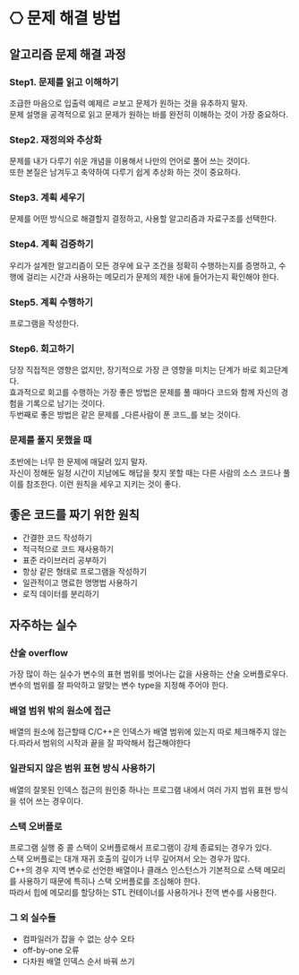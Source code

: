 # ⎔ 문제 해결 방법

## 알고리즘 문제 해결 과정

### Step1. 문제를 읽고 이해하기

조급한 마음으로 입출력 예제르 ㄹ보고 문제가 원하는 것을 유추하지 말자.   
문제 설명을 공격적으로 읽고 문제가 원하는 바를 완전히 이해하는 것이 가장 중요하다.

### Step2. 재정의와 추상화

문제를 내가 다루기 쉬운 개념을 이용해서 나만의 언어로 풀어 쓰는 것이다.   
또한 본질은 남겨두고 축약하여 다루기 쉽게 추상화 하는 것이 중요하다.

### Step3. 계획 세우기

문제를 어떤 방식으로 해결할지 결정하고, 사용할 알고리즘과 자료구조를 선택한다.

### Step4. 계획 검증하기

우리가 설계한 알고리즘이 모든 경우에 요구 조건을 정확히 수행하는지를 증명하고, 수행에 걸리는 시간과 사용하는 메모리가 문제의 제한 내에 들어가는지 확인해야 한다.

### Step5. 계획 수행하기

프로그램을 작성한다.

### Step6. 회고하기

당장 직접적은 영향은 없지만, 장기적으로 가장 큰 영향을 미치는 단계가 바로 회고단계다.  
효과적으로 회고를 수행하는 가장 좋은 방법은 문제를 풀 때마다 코드와 함께 자신의 경험을 기록으로 남기는 것이다.  
두번째로 좋은 방법은 같은 문제를 _다른사람이 푼 코드_를 보는 것이다.

### 문제를 풀지 못했을 때

초반에는 너무 한 문제에 매달려 있지 말자.   
자신이 정해둔 일정 시간이 지남에도 해답을 찾지 못할 때는 다른 사람의 소스 코드나 풀이를 참조한다. 이런 원칙을 세우고 지키는 것이 좋다.



## 좋은 코드를 짜기 위한 원칙

* 간결한 코드 작성하기
* 적극적으로 코드 재사용하기
* 표준 라이브러리 공부하기
* 항상 같은 형태로 프로그램을 작성하기
* 일관적이고 명료한 명명법 사용하기
* 로직 데이터를 분리하기

##  자주하는 실수

### 산술 overflow

가장 많이 하는 실수가 변수의 표현 범위를 벗어나는 값을 사용하는 산술 오버플로우다.  
변수의 범위를 잘 파악하고 알맞는 변수 type을 지정해 주어야 한다.

### 배열 범위 밖의 원소에 접근

배열의 원소에 접근할때 C/C++은 인덱스가 배열 범위에 있는지 따로 체크해주지 않는다.따라서 범위의 시작과 끝을 잘 파악해서 접근해야한다

### 일관되지 않은 범위 표현 방식 사용하기

배열의 잘못된 인덱스 접근의 원인중 하나는 프로그램 내에서 여러 가지 범위 표현 방식을 섞어 쓰는 경우이다. 

### 스택 오버플로

프로그램 실행 중 콜 스택이 오버플로해서 프로그램이 강제 종료되는 경우가 있다.  
스택 오버플로는 대개 재귀 호출의 깊이가 너무 깊어져서 오는 경우가 많다.   
C++의 경우 지역 변수로 선언한 배열이나 클래스 인스턴스가 기본적으로 스택 메모리를 사용하기 때문에 특히나 스택 오버플로를 조심해야 한다.   
따라서 힙에 메모리를 할당하는 STL 컨테이너를 사용하거나 전역 변수를 사용한다.

### 그 외 실수들

* 컴파일러가 잡을 수 없는 상수 오타
* off-by-one 오류
* 다차원 배열 인덱스 순서 바꿔 쓰기

### 

